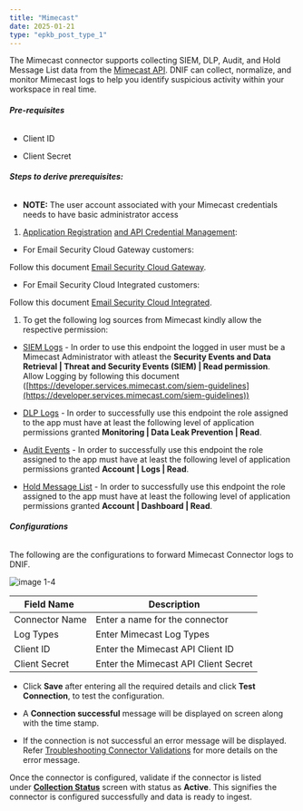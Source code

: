 ```yaml
---
title: "Mimecast"
date: 2025-01-21
type: "epkb_post_type_1"
---
```


The Mimecast connector supports collecting SIEM, DLP, Audit, and Hold Message List data from the [Mimecast API](https://developer.services.mimecast.com/apis). DNIF can collect, normalize, and monitor Mimecast logs to help you identify suspicious activity within your workspace in real time.

###### **Pre-requisites**

- Client ID

- Client Secret

###### **Steps to derive prerequisites:**

- **NOTE:** The user account associated with your Mimecast credentials needs to have basic administrator access

1. [Application Registration](https://developer.services.mimecast.com/api-overview#application-registration-credential-management) [](https://developer.services.mimecast.com/api-overview#application-registration-credential-management)[and API Credential Management](https://developer.services.mimecast.com/api-overview#application-registration-credential-management):

- For Email Security Cloud Gateway customers: 

Follow this document [Email Security Cloud Gateway](https://community.mimecast.com/s/article/api-integrations-managing-api-2-0-for-cloud-gateway).

- For Email Security Cloud Integrated customers: 

Follow this document [Email Security Cloud Integrated](https://community.mimecast.com/s/article/api-integrations-managing-api-2-0-for-cloud-integrated).

1. To get the following log sources from Mimecast kindly allow the respective permission:

- [SIEM Logs](https://developer.services.mimecast.com/docs/threatssecurityeventsanddataforcg/1/routes/siem/v1/events/cg/get) - In order to use this endpoint the logged in user must be a Mimecast Administrator with atleast the **Security Events and Data Retrieval | Threat and Security Events (SIEM) | Read permission**.  
    Allow Logging by following this document ([https://developer.services.mimecast.com/siem-guidelines](https://developer.services.mimecast.com/siem-guidelines))

- [DLP Logs](https://developer.services.mimecast.com/docs/securityevents/1/routes/api/dlp/get-logs/post) - In order to successfully use this endpoint the role assigned to the app must have at least the following level of application permissions granted **Monitoring | Data Leak Prevention | Read**.

- [Audit Events](https://developer.services.mimecast.com/docs/auditevents/1/routes/api/audit/get-audit-events/post) - In order to successfully use this endpoint the role assigned to the app must have at least the following level of application permissions granted **Account | Logs | Read**.

- [Hold Message List](https://developer.services.mimecast.com/docs/cloudgateway/1/routes/api/gateway/get-hold-message-list/post) - In order to successfully use this endpoint the role assigned to the app must have at least the following level of application permissions granted **Account | Dashboard | Read**.

###### **Configurations**

The following are the configurations to forward Mimecast Connector logs to DNIF.‌

![image 1-4](images/image201-4.png)

| **Field Name**  | **Description** |
| --- | --- |
| Connector Name | Enter a name for the connector |
| Log Types | Enter Mimecast Log Types |
| Client ID | Enter the Mimecast API Client ID |
| Client Secret | Enter the Mimecast API Client Secret |

- Click **Save** after entering all the required details and click **Test Connection**, to test the configuration.

- A **Connection successful** message will be displayed on screen along with the time stamp.

- If the connection is not successful an error message will be displayed. Refer [Troubleshooting Connector Validations](https://dnif.it/kb/troubleshooting-and-debugging/troubleshooting-connector-validations/) for more details on the error message.

Once the connector is configured, validate if the connector is listed under **[Collection Status](https://dnif.it/kb/operations/collection-status/)** screen with status as **Active**. This signifies the connector is configured successfully and data is ready to ingest.
